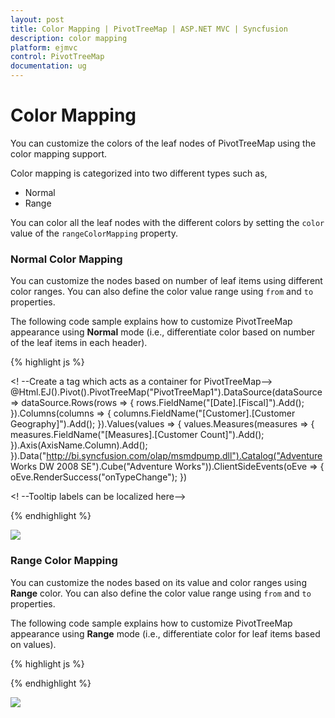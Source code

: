 ```yaml
---
layout: post
title: Color Mapping | PivotTreeMap | ASP.NET MVC | Syncfusion
description: color mapping
platform: ejmvc
control: PivotTreeMap
documentation: ug
---
```


# Color Mapping

You can customize the colors of the leaf nodes of PivotTreeMap using the color mapping support. 

Color mapping is categorized into two different types such as,

* Normal
* Range

You can color all the leaf nodes with the different colors by setting the `color` value of the `rangeColorMapping` property.

### Normal Color Mapping

You can customize the nodes based on number of leaf items using different color ranges. You can also define the color value range using `from` and `to` properties.

The following code sample explains how to customize PivotTreeMap appearance using **Normal** mode (i.e., differentiate color based on number of the leaf items in each header).

{% highlight js %}

<! --Create a tag which acts as a container for PivotTreeMap--> 
@Html.EJ().Pivot().PivotTreeMap("PivotTreeMap1").DataSource(dataSource => dataSource.Rows(rows => { rows.FieldName("[Date].[Fiscal]").Add(); }).Columns(columns => { columns.FieldName("[Customer].[Customer Geography]").Add(); }).Values(values => { values.Measures(measures => { measures.FieldName("[Measures].[Customer Count]").Add(); }).Axis(AxisName.Column).Add(); }).Data("http://bi.syncfusion.com/olap/msmdpump.dll").Catalog("Adventure Works DW 2008 SE").Cube("Adventure Works")).ClientSideEvents(oEve => { oEve.RenderSuccess("onTypeChange"); })
<script type="text/javascript">      
   function onTypeChange(args) {	
         treemapTarget = $('#PivotTreeMap1TreeMapContainer').data("ejTreeMap");
         treemapTarget.model.colorValuePath = "";
         treemapTarget.model.enableGradient = false;
         treemapTarget.model.showLegend = false;
         treemapTarget.model.legendSettings.leftLabel = "";
         treemapTarget.model.legendSettings.rightLabel = "";
         treemapTarget.model.rangeColorMapping = [];
	     treemapTarget.model.colorValuePath = "Index";
         treemapTarget.model.rangeColorMapping.push(
         { color: "#9de24f", from: "0", to: "0" },
         { color: "#a2e2fe", from: "1", to: "1" },
         { color: "#ffff66", from: "2", to: "2" },
         { color: "#FF0040", from: "3", to: "3" },
         { color: "#f6b53f", from: "4", to: "4" },
         { color: "#6FAAB0", from: "5", to: "5" },
         { color: "#C4C24A", from: "6", to: "6" }
         )
	  treemapTarget.refresh();
   } 
</script>

<! --Tooltip labels can be localized here-->
<script id="tooltipTemplate" type="application/jsrender">
    <div style="background:White; color:black; font-size:12px; font-weight:normal; border: 1px solid #4D4D4D; white-space: nowrap;border-radius: 2px; margin-right: 25px; min-width: 110px;padding-right: 5px; padding-left: 5px; padding-bottom: 2px ;width: auto; height: auto;">
        <div>Measure(s) : {{:~Measures(#data)}}</div><div>Row : {{:~Row(#data)}}</div><div>Column : {{:~Column(#data)}}</div><div>Value : {{:~Value(#data)}}</div>
    </div>
</script>

{% endhighlight %}

![](ColorMapping_images/ColorMapping_img1.png)

### Range Color Mapping

You can customize the nodes based on its value and color ranges using **Range** color. You can also define the color value range using `from` and `to` properties.

The following code sample explains how to customize PivotTreeMap appearance using **Range** mode (i.e., differentiate color for leaf items based on values).

{% highlight js %}
<script type="text/javascript">   
   function onTypeChange(args) {	
         treemapTarget = $('#PivotTreeMap1TreeMapContainer').data("ejTreeMap");
         treemapTarget.model.colorValuePath = "";
         treemapTarget.model.enableGradient = false;
         treemapTarget.model.showLegend = false;
         treemapTarget.model.legendSettings.leftLabel = "";
         treemapTarget.model.legendSettings.rightLabel = "";
         treemapTarget.model.rangeColorMapping = [];
	     treemapTarget.model.colorValuePath = "Value";
         treemapTarget.model.rangeColorMapping.push(
         { color: "#a2e2fe", from: "0", to: "10" },
         { color: "#9de24f", from: "11", to: "250" },
         { color: "#ffff66", from: "251", to: "1000" },
         { color: "#C4C24A", from: "1001", to: "3000" },
         { color: "#f6b53f", from: "3001", to: "5000" },
         { color: "#6FAAB0", from: "5001", to: "10000" },
         { color: "#FF0040", from: "10001", to: "20000" }
         )
	treemapTarget.refresh();   
   }
</script>

{% endhighlight %}

![](ColorMapping_images/ColorMapping_img2.png)


